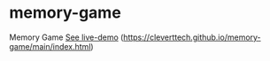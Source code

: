 # memory-game
 Memory Game
[See live-demo](https://raw.githack.com/Cleverttech/memory-game/main/index.html)
(https://cleverttech.github.io/memory-game/main/index.html)
